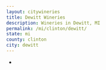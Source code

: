```yaml
---
layout: citywineries
title: Dewitt Wineries
description: Wineries in Dewitt, MI
permalink: /mi/clinton/dewitt/
state: mi
county: clinton
city: dewitt
---
```

-
